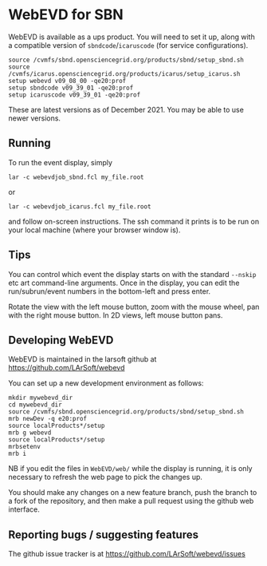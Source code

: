 # WebEVD for SBN

WebEVD is available as a ups product. You will need to set it up, along with a compatible version of `sbndcode`/`icaruscode` (for service configurations).

    source /cvmfs/sbnd.opensciencegrid.org/products/sbnd/setup_sbnd.sh
    source /cvmfs/icarus.opensciencegrid.org/products/icarus/setup_icarus.sh
    setup webevd v09_08_00 -qe20:prof
    setup sbndcode v09_39_01 -qe20:prof
    setup icaruscode v09_39_01 -qe20:prof

These are latest versions as of December 2021. You may be able to use newer versions.

## Running

To run the event display, simply

    lar -c webevdjob_sbnd.fcl my_file.root
    
or

    lar -c webevdjob_icarus.fcl my_file.root

and follow on-screen instructions. The ssh command it prints is to be run on your local machine (where your browser window is).

## Tips

You can control which event the display starts on with the standard `--nskip` etc art command-line arguments. Once in the display, you can edit the run/subrun/event numbers in the bottom-left and press enter.

Rotate the view with the left mouse button, zoom with the mouse wheel, pan with the right mouse button. In 2D views, left mouse button pans.

## Developing WebEVD

WebEVD is maintained in the larsoft github at https://github.com/LArSoft/webevd

You can set up a new development environment as follows:

    mkdir mywebevd_dir
    cd mywebevd_dir
    source /cvmfs/sbnd.opensciencegrid.org/products/sbnd/setup_sbnd.sh
    mrb newDev -q e20:prof
    source localProducts*/setup
    mrb g webevd
    source localProducts*/setup
    mrbsetenv
    mrb i

NB if you edit the files in `WebEVD/web/` while the display is running, it is only necessary to refresh the web page to pick the changes up.

You should make any changes on a new feature branch, push the branch to a fork of the repository, and then make a pull request using the github web interface.

## Reporting bugs / suggesting features

The github issue tracker is at https://github.com/LArSoft/webevd/issues
